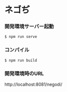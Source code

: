 # ネゴぢ

### 開発環境サーバー起動
```
$ npm run serve
```

### コンパイル
```
$ npm run build
```

### 開発環境時のURL

http://localhost:8081/negodi/
